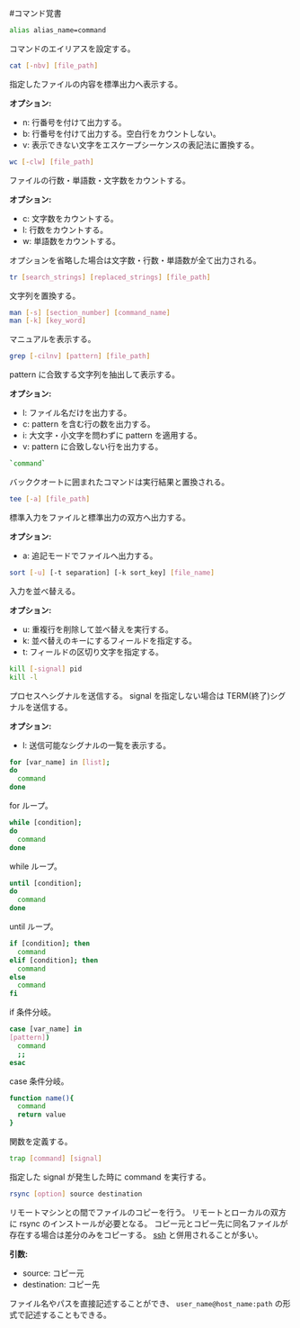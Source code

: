 #コマンド覚書

```bash
alias alias_name=command
```

コマンドのエイリアスを設定する。

```bash
cat [-nbv] [file_path]
```

指定したファイルの内容を標準出力へ表示する。

**オプション:**

* n: 行番号を付けて出力する。
* b: 行番号を付けて出力する。空白行をカウントしない。
* v: 表示できない文字をエスケープシーケンスの表記法に置換する。

```bash
wc [-clw] [file_path]
```

ファイルの行数・単語数・文字数をカウントする。

**オプション:**

* c: 文字数をカウントする。
* l: 行数をカウントする。
* w: 単語数をカウントする。

オプションを省略した場合は文字数・行数・単語数が全て出力される。

```bash
tr [search_strings] [replaced_strings] [file_path]
```

文字列を置換する。

```bash
man [-s] [section_number] [command_name]
man [-k] [key_word]
```

マニュアルを表示する。

```bash
grep [-cilnv] [pattern] [file_path]
```

pattern に合致する文字列を抽出して表示する。

**オプション:**

* l: ファイル名だけを出力する。
* c: pattern を含む行の数を出力する。
* i: 大文字・小文字を問わずに pattern を適用する。
* v: pattern に合致しない行を出力する。

```bash
`command`
```

バッククオートに囲まれたコマンドは実行結果と置換される。

```bash
tee [-a] [file_path]
```

標準入力をファイルと標準出力の双方へ出力する。

**オプション:**

* a: 追記モードでファイルへ出力する。

```bash
sort [-u] [-t separation] [-k sort_key] [file_name]
```

入力を並べ替える。

**オプション:**

* u: 重複行を削除して並べ替えを実行する。
* k: 並べ替えのキーにするフィールドを指定する。
* t: フィールドの区切り文字を指定する。

```bash
kill [-signal] pid
kill -l
```

プロセスへシグナルを送信する。
signal を指定しない場合は TERM(終了)シグナルを送信する。

**オプション:**

* l: 送信可能なシグナルの一覧を表示する。

```bash
for [var_name] in [list];
do
  command
done
```

for ループ。

```bash
while [condition];
do
  command
done
```

while ループ。

```bash
until [condition];
do
  command
done
```

until ループ。

```bash
if [condition]; then
  command
elif [condition]; then
  command
else
  command
fi
```

if 条件分岐。

```bash
case [var_name] in
[pattern])
  command
  ;;
esac
```

case 条件分岐。

```bash
function name(){
  command
  return value
}
```

関数を定義する。

```bash
trap [command] [signal]
```

指定した signal が発生した時に command を実行する。

```bash
rsync [option] source destination
```

リモートマシンとの間でファイルのコピーを行う。
リモートとローカルの双方に rsync のインストールが必要となる。
コピー元とコピー先に同名ファイルが存在する場合は差分のみをコピーする。
[ssh](open_ssh.md) と併用されることが多い。

**引数:**

* source: コピー元
* destination: コピー先

ファイル名やパスを直接記述することができ、 ``user_name@host_name:path`` の形式で記述することもできる。
